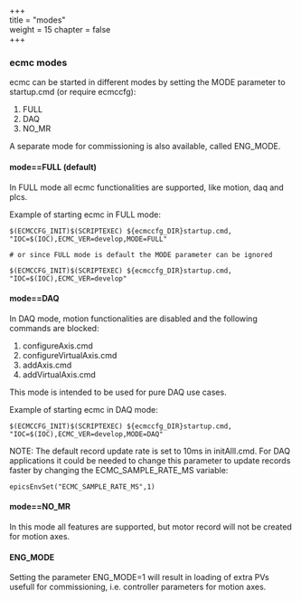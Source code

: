 +++  
title = "modes"   
weight = 15
chapter = false  
+++  

### ecmc modes
ecmc can be started in different modes by setting the MODE parameter to startup.cmd (or require ecmccfg):
1. FULL
2. DAQ
3. NO_MR

A separate mode for commissioning is also available, called ENG_MODE.

#### mode==FULL (default)

In FULL mode all ecmc functionalities are supported, like motion, daq and plcs.

Example of starting ecmc in FULL mode:
```
$(ECMCCFG_INIT)$(SCRIPTEXEC) ${ecmccfg_DIR}startup.cmd, "IOC=$(IOC),ECMC_VER=develop,MODE=FULL"

# or since FULL mode is default the MODE parameter can be ignored

$(ECMCCFG_INIT)$(SCRIPTEXEC) ${ecmccfg_DIR}startup.cmd, "IOC=$(IOC),ECMC_VER=develop"
```

#### mode==DAQ
In DAQ mode, motion functionalities are disabled and the following commands are blocked:
1. configureAxis.cmd
2. configureVirtualAxis.cmd
3. addAxis.cmd
4. addVirtualAxis.cmd

This mode is intended to be used for pure DAQ use cases.

Example of starting ecmc in DAQ mode:
```
$(ECMCCFG_INIT)$(SCRIPTEXEC) ${ecmccfg_DIR}startup.cmd, "IOC=$(IOC),ECMC_VER=develop,MODE=DAQ"
```

NOTE: The default record update rate is set to 10ms in initAlll.cmd. For DAQ applications it could be needed to change this parameter to update records faster by changing the ECMC_SAMPLE_RATE_MS variable:
```
epicsEnvSet("ECMC_SAMPLE_RATE_MS",1)
```

#### mode==NO_MR

In this mode all features are supported, but motor record will not be created for motion axes.


#### ENG_MODE

Setting the parameter ENG_MODE=1 will result in loading of extra PVs usefull for commissioning, i.e. controller parameters for motion axes.
